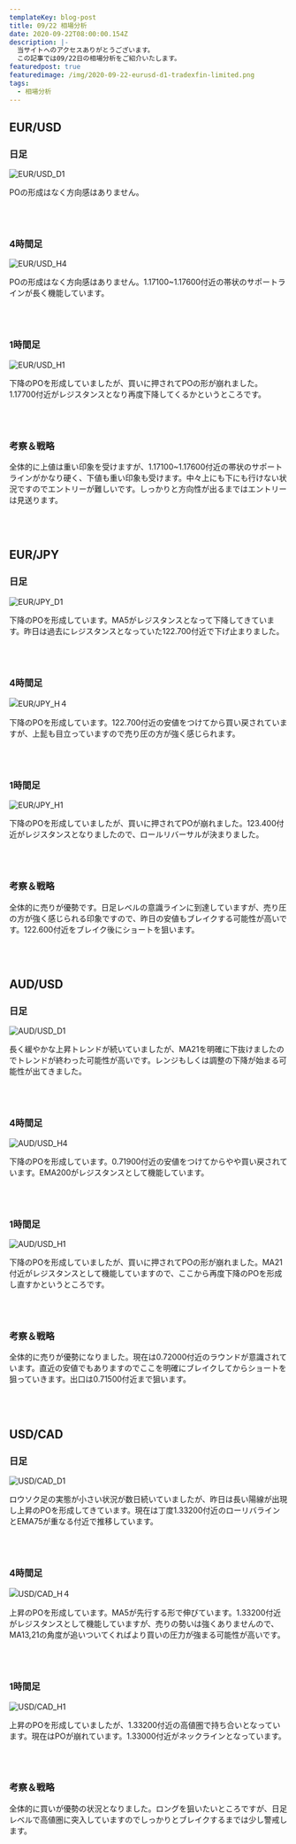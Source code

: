 ```yaml
---
templateKey: blog-post
title: 09/22 相場分析
date: 2020-09-22T08:00:00.154Z
description: |-
  当サイトへのアクセスありがとうございます。
  この記事では09/22日の相場分析をご紹介いたします。
featuredpost: true
featuredimage: /img/2020-09-22-eurusd-d1-tradexfin-limited.png
tags:
  - 相場分析
---
```

## EUR/USD

### 日足

![EUR/USD_D1](/img/2020-09-22-eurusd-d1-tradexfin-limited.png)

POの形成はなく方向感はありません。

<br/>
<br/>

### 4時間足

![EUR/USD_H4](/img/2020-09-22-eurusd-h4-tradexfin-limited.png)

POの形成はなく方向感はありません。1.17100~1.17600付近の帯状のサポートラインが長く機能しています。

<br/>
<br/>

### 1時間足

![EUR/USD_H1](/img/2020-09-22-eurusd-h1-tradexfin-limited.png)

下降のPOを形成していましたが、買いに押されてPOの形が崩れました。1.17700付近がレジスタンスとなり再度下降してくるかというところです。

<br/>
<br/>

### 考察＆戦略

全体的に上値は重い印象を受けますが、1.17100~1.17600付近の帯状のサポートラインがかなり硬く、下値も重い印象も受けます。中々上にも下にも行けない状況ですのでエントリーが難しいです。しっかりと方向性が出るまではエントリーは見送ります。

<br/>
<br/>

## EUR/JPY

### 日足

![EUR/JPY_D1](/img/2020-09-22-eurjpy-d1-tradexfin-limited.png)

下降のPOを形成しています。MA5がレジスタンスとなって下降してきています。昨日は過去にレジスタンスとなっていた122.700付近で下げ止まりました。

<br/>
<br/>

### 4時間足

![EUR/JPY_H４](/img/2020-09-22-eurjpy-h4-tradexfin-limited.png)

下降のPOを形成しています。122.700付近の安値をつけてから買い戻されていますが、上髭も目立っていますので売り圧の方が強く感じられます。

<br/>
<br/>

### 1時間足

![EUR/JPY_H1](/img/2020-09-22-eurjpy-h1-tradexfin-limited.png)

下降のPOを形成していましたが、買いに押されてPOが崩れました。123.400付近がレジスタンスとなりましたので、ロールリバーサルが決まりました。

<br/>
<br/>

### 考察＆戦略

全体的に売りが優勢です。日足レベルの意識ラインに到達していますが、売り圧の方が強く感じられる印象ですので、昨日の安値もブレイクする可能性が高いです。122.600付近をブレイク後にショートを狙います。

<br/>
<br/>

## AUD/USD

### 日足

![AUD/USD_D1](/img/2020-09-22-audusd-d1-tradexfin-limited.png)

長く緩やかな上昇トレンドが続いていましたが、MA21を明確に下抜けましたのでトレンドが終わった可能性が高いです。レンジもしくは調整の下降が始まる可能性が出てきました。

<br/>
<br/>

### 4時間足

![AUD/USD_H4](/img/2020-09-22-audusd-h4-tradexfin-limited.png)

下降のPOを形成しています。0.71900付近の安値をつけてからやや買い戻されています。EMA200がレジスタンスとして機能しています。

<br/>
<br/>

### 1時間足

![AUD/USD_H1](/img/2020-09-22-audusd-h1-tradexfin-limited.png)

下降のPOを形成していましたが、買いに押されてPOの形が崩れました。MA21付近がレジスタンスとして機能していますので、ここから再度下降のPOを形成し直すかというところです。

<br/>
<br/>

### 考察＆戦略

全体的に売りが優勢になりました。現在は0.72000付近のラウンドが意識されています。直近の安値でもありますのでここを明確にブレイクしてからショートを狙っていきます。出口は0.71500付近まで狙います。

<br/>
<br/>

## USD/CAD

### 日足

![USD/CAD_D1](/img/2020-09-22-usdcad-d1-tradexfin-limited.png)

ロウソク足の実態が小さい状況が数日続いていましたが、昨日は長い陽線が出現し上昇のPOを形成してきています。現在は丁度1.33200付近のローリバラインとEMA75が重なる付近で推移しています。

<br/>
<br/>

### 4時間足

![USD/CAD_H４](/img/2020-09-22-usdcad-h4-tradexfin-limited.png)

上昇のPOを形成しています。MA5が先行する形で伸びています。1.33200付近がレジスタンスとして機能していますが、売りの勢いは強くありませんので、MA13,21の角度が追いついてくればより買いの圧力が強まる可能性が高いです。

<br/>
<br/>

### 1時間足

![USD/CAD_H1](/img/2020-09-22-usdcad-h1-tradexfin-limited.png)

上昇のPOを形成していましたが、1.33200付近の高値圏で持ち合いとなっています。現在はPOが崩れています。1.33000付近がネックラインとなっています。

<br/>
<br/>

### 考察＆戦略

全体的に買いが優勢の状況となりました。ロングを狙いたいところですが、日足レベルで高値圏に突入していますのでしっかりとブレイクするまでは少し警戒します。
